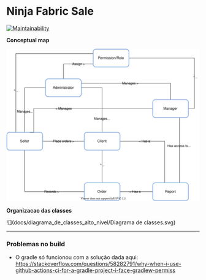# Ninja Fabric Sale
[![Maintainability](https://api.codeclimate.com/v1/badges/f79ef09861bda7234c54/maintainability)](https://codeclimate.com/github/renatabrasil/ninja-fabric-sale/maintainability)

**Conceptual map**

![](docs/conceptual_map.svg)

**Organizacao das classes**

![](docs/diagrama_de_classes_alto_nivel/Diagrama de classes.svg)

-----

### Problemas no build

- O gradle só funcionou com a solução dada aqui: https://stackoverflow.com/questions/58282791/why-when-i-use-github-actions-ci-for-a-gradle-project-i-face-gradlew-permiss
